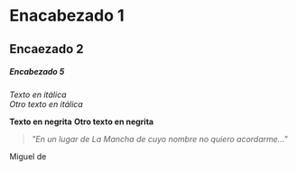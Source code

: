 # Enacabezado 1
## Encaezado 2
##### Encabezado 5


*Texto en itálica*  
_Otro texto en itálica_

**Texto en negrita**
__Otro texto en negrita__

> *"En un lugar de La Mancha
> de cuyo nombre no quiero acordarme..."*
> 
Miguel de 
